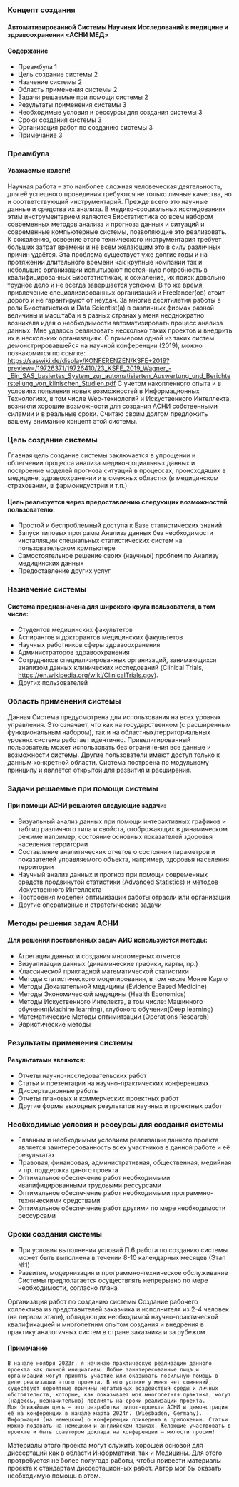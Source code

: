 ### Концепт создания 
#### Автоматизированной Системы Научных Исследований в медицине и здравоохранении «АСНИ МЕД»

#### Содержание
* Преамбула	1
* Цель создание системы	2
* Наачение системы	2
* Область применения системы	2
* Задачи решаемые при помощи системы	2
* Результаты применения системы	3
* Необходимые условия и рессурсы для создания системы	3
* Сроки создания системы	3
* Организация работ по созданию системы	3
* Примечание	3

### Преамбула
#### Уважаемые колеги!
Научная работа – это наиболее сложная человеческая деятельность, для её успешного проведения требуются не только личные качества, но и соответствующий инструментарий. Прежде всего это научные данные и средства их анализа. В медико-сооциальных исследованиях этим инструментарием являются Биостатистика со всем набором современных методов анализа и прогноза данных и ситуаций и современные компьютерные системы, позволяющие это реализовать.
	К сожалению, освоение этого технического инструментария требует больших затрат времени и не всем желающим это в силу различных причин удаётся. Эта проблема существует уже долгие годы и на протяжении длительного времени как крупные компании так и небольшие организации испытывают постоянную потребность в квалифицированных Биостатистиках, к сожаление, их поиск довольно трудное дело и не всегда завершается успехом. В то же время, привлечение специализированных организаций и Freelancer(oв) стоит дорого и не гарантируют от неудач.
	За многие десятилетия работы в роли Биостатистика и Data Scientist(а) в различных фирмах разной величины и масштаба и в разных странах у меня неоднократно возникала идея о необходимости автоматизировать процесс анализа данных. Мне удалось реализовать несколько таких проектов и внедрить их в нескольких организациях. С примером одной из таких систем демонстрировавшейся на научной конференции (2019), можно познакомится по ссылке:
https://saswiki.de/display/KONFERENZEN/KSFE+2019?preview=/19726371/19726410/23_KSFE_2019_Wagner_-_Ein_SAS_basiertes_System_zur_automatisierten_Auswertung_und_Berichterstellung_von_klinischen_Studien.pdf
С учетом накопленного опыта и в условиях появления новых возможностей в Информационных Технологиях, в том числе Web-технологий и Искуственного Интеллекта, возникли хорошие возможности для создания АСНИ собственными силамии и в реальные сроки. Считаю своим долгом предложить вашему вниманию концепт этой системы.

### Цель создание системы
Главная цель создание системы заключается в упрощении и облегчении процесса анализа медико-социальных данных и построение моделей прогноза ситуаций в процессах, происходящих в медицине, здравоохранении и в смежных областях (в медицинском страховании, в фармоиндустрии и т.п.)
#### Цель реализуется через предоставлению следующих возможностей пользователю:
*	Простой и беспроблемный доступа к Базе статистических знаний
*	Запуск типовых программ Анализа данных без необходимости инсталляции специальных статистических систем на пользовательском компьютере
*	Самостоятельное решение своих (научных) проблем по Анализу медицинских данных
*	Предоставление других услуг

### Назначение системы
#### Система предназначена для широкого круга пользователя, в том числе:
*	Студентов медицинских факультетов
*	Аспирантов и докторантов медицинских факультетов
*	Научных работников сферы здравоохранения
*	Администраторов здравоохранения
*	Сотрудников специализированных организаций, занимающихся анализом данных клинических исследований (Clinical Trials, https://en.wikipedia.org/wiki/ClinicalTrials.gov).
*	Других пользователей

### Область применения системы
Данная Система предусмотрена для использования на всех уровнях управления. Это означает, что как на государственном (с расширенным функциональным набором), так и на областных/территориальных уровнях система работает идентично. Привелигированный пользователь может использовать без ограничения все данные и возможности системы. 
Другие пользователи имеют доступ только к данным конкретной области. Система построена по модульному принципу и является открытой для развития и расширения.

### Задачи решаемые при помощи системы
#### При помощи АСНИ решаются следующие задачи:
*	Визуальный анализ данных при помощи интерактивных графиков и таблиц различного типа и свойста, отоброжающих в динамическом режиме например, состояние основных показателей здоровья населения территории
*	Составление аналитических отчетов о состоянии параметров и показателей управляемого объекта, например, здоровья населения территории
*	Научный анализ данных и прогноз при помощи современных средств продвинутой статистики (Advanced Statistics) и методов Искуственного Интеллекта
*	Построения моделей оптимизации работы отрасли или организации
*	Другие оперативные и стратегические задачи

### Методы решения задач АСНИ
#### Для решения поставленных задач АИС используются методы:
*	Агрегации данных и создания многомерных отчетов
*	Визуализации данных (динамические графики, карты, пр.)
*	Классической прикладной математической статистики
*	Методы статистического моделирования, в том числе Монте Карло
*	Методы Доказательной медицины (Evidence Based Medicine)
*	Методы Экономической медицины (Health Economics)
*	Методы Искуственного Интелекта, в том числе: Машинного обучения(Machine learning), глубокого обучения(Deep learning)
*	Математические Методы оптимитзации (Operations Research) 
*	Эвристические методы

### Результаты применения системы
#### Результатами являются:
*	Отчеты научно-исследовательских работ
*	Статьи и презентации на научно-практических конференциях
*	Диссертационные работы
*	Отчеты плановых и коммерческих проектных работ
*	Другие формы выходных результатов научных и проектных работ

### Необходимые условия и рессурсы для создания системы
*	Главным и необходимым условием реализации данного проекта является заинтересованность всех участников в данной работе и её результатах
*	Правовая, финансовая, административная, общественная, медийная и пр. поддержка даного проекта
*	Оптимальное обеспечение работ необходимыми квалифицированными трудовыми рессурсами
*	Оптимальное обеспечение работ необходимыми программно-техническими средствами
*	Оптимальное обеспечение работ другими по мере необходимости рессурсами

### Сроки создания системы
*	При условия выполнения условий П.6 работа по созданию системы может быть выполнена в течении 8-10 календарных месяцев (Этап №1)
*	Развитие, модернизация и программно-техническое обслуживание Системы предполагается осуществлять непрерывно по мере необходимости, согласно плана

Организация работ по созданию системы
Создание рабочего коллектива из представителей заказчика и исполнителя  из 2-4 человек (на первом этапе), обладающих необходимой научно-практической квалификацией и многолетним опытом создания и внедрения в практику аналогичных систем в стране заказчика и за рубежом


#### Примечание
	В начале ноября 2023г. я начинаю практическую реализацию данного проекта как личной инициативы. Любые заинтересованные лица и организации могут принять участие или оказывать посильную помощь в деле реализации этого проекта. В его успехе у меня нет сомнений, существуют вероятные причины негативных воздействий среды и личных обстоятельств, которые, как показывает моя многолетняя практика, могут (надеюсь, незначительно) повлиять на сроки реализации проекта. 
	Моя ближайшая цель – это разработка пилот-проекта АСНИ и демонстрация её на конференции в начале марта 2024г. (Wiesbaden, Germany). Информация (на немецком) о конференции приведена в приложении. Статьи можно подавать на немецком и английском языках. Желающие участвовать в проекте и быть соавтором доклада на конференции – милости просим!


Материалы этого проекта могут служить хорошей основой для диссертаций как в области Информатики, так и Медицины. Для этого протребуется не более полугода работы, чтобы привести материалы проекта к стандартам диссертационных работ. Автор мог бы оказать необходимую помощь в этом.




